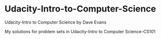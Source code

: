 # Udacity-Intro-to-Computer-Science
Udacity-Intro to Computer Science by Dave Evans

My solutions for problem sets in Udacity-Intro to Computer Science-CS101
